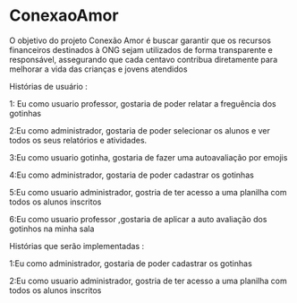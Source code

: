 # ConexaoAmor
O objetivo do projeto Conexão Amor é buscar garantir que os recursos financeiros destinados à ONG sejam utilizados de forma transparente e responsável, assegurando que cada centavo contribua diretamente para melhorar a vida das crianças e jovens atendidos

Histórias de usuário :

1: Eu como usuario professor, gostaria de poder relatar a freguência dos gotinhas

2:Eu como administrador, gostaria de poder selecionar os alunos e ver todos os seus relatórios e atividades.

3:Eu como usuario gotinha, gostaria de fazer uma autoavaliação por emojis

4:Eu como administrador, gostaria de poder cadastrar os gotinhas

5:Eu como usuario administrador, gostria de ter acesso a uma planilha com todos os alunos inscritos

6:Eu como usuario professor ,gostaria de aplicar a auto avaliação dos gotinhos na minha sala

Histórias que serão implementadas :

1:Eu como administrador, gostaria de poder cadastrar os gotinhas

2:Eu como usuario administrador, gostria de ter acesso a uma planilha com todos os alunos inscritos

